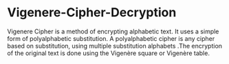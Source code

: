 # Vigenere-Cipher-Decryption
Vigenere Cipher is a method of encrypting alphabetic text. It uses a simple form of polyalphabetic  substitution. A polyalphabetic cipher is any cipher based on substitution, using multiple substitution  alphabets .The encryption of the original text is done using the Vigenère square or Vigenère table.
